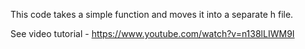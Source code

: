 This code takes a simple function and moves it into a separate h file.

See video tutorial - 
https://www.youtube.com/watch?v=n138lLIWM9I
